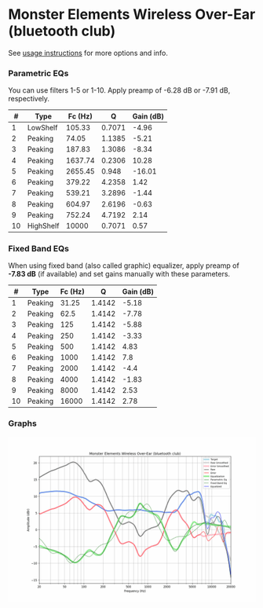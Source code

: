 # Monster Elements Wireless Over-Ear (bluetooth club)
See [usage instructions](https://github.com/jaakkopasanen/AutoEq#usage) for more options and info.

### Parametric EQs
You can use filters 1-5 or 1-10. Apply preamp of -6.28 dB or -7.91 dB, respectively.

|   # | Type      |   Fc (Hz) |      Q |   Gain (dB) |
|-----|-----------|-----------|--------|-------------|
|   1 | LowShelf  |    105.33 | 0.7071 |       -4.96 |
|   2 | Peaking   |     74.05 | 1.1385 |       -5.21 |
|   3 | Peaking   |    187.83 | 1.3086 |       -8.34 |
|   4 | Peaking   |   1637.74 | 0.2306 |       10.28 |
|   5 | Peaking   |   2655.45 | 0.948  |      -16.01 |
|   6 | Peaking   |    379.22 | 4.2358 |        1.42 |
|   7 | Peaking   |    539.21 | 3.2896 |       -1.44 |
|   8 | Peaking   |    604.97 | 2.6196 |       -0.63 |
|   9 | Peaking   |    752.24 | 4.7192 |        2.14 |
|  10 | HighShelf |  10000    | 0.7071 |        0.57 |

### Fixed Band EQs
When using fixed band (also called graphic) equalizer, apply preamp of **-7.83 dB** (if available) and set gains manually with these parameters.

|   # | Type    |   Fc (Hz) |      Q |   Gain (dB) |
|-----|---------|-----------|--------|-------------|
|   1 | Peaking |     31.25 | 1.4142 |       -5.18 |
|   2 | Peaking |     62.5  | 1.4142 |       -7.78 |
|   3 | Peaking |    125    | 1.4142 |       -5.88 |
|   4 | Peaking |    250    | 1.4142 |       -3.33 |
|   5 | Peaking |    500    | 1.4142 |        4.83 |
|   6 | Peaking |   1000    | 1.4142 |        7.8  |
|   7 | Peaking |   2000    | 1.4142 |       -4.4  |
|   8 | Peaking |   4000    | 1.4142 |       -1.83 |
|   9 | Peaking |   8000    | 1.4142 |        2.53 |
|  10 | Peaking |  16000    | 1.4142 |        2.78 |

### Graphs
![](./Monster%20Elements%20Wireless%20Over-Ear%20(bluetooth%20club).png)

